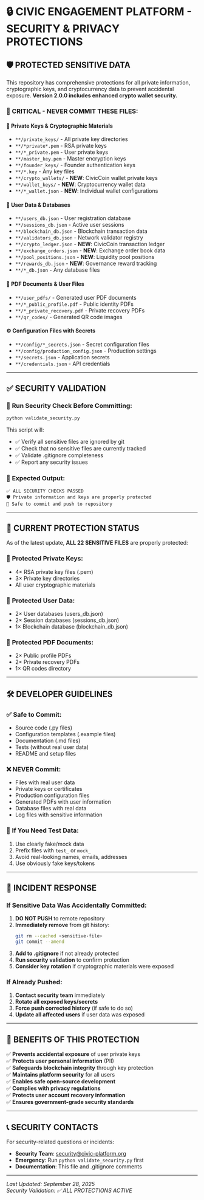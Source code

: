 # 🔒 CIVIC ENGAGEMENT PLATFORM - SECURITY & PRIVACY PROTECTIONS

## 🛡️ PROTECTED SENSITIVE DATA

This repository has comprehensive protections for all private information, cryptographic keys, and cryptocurrency data to prevent accidental exposure. **Version 2.0.0 includes enhanced crypto wallet security.**

### 🚨 CRITICAL - NEVER COMMIT THESE FILES:

#### 🔐 **Private Keys & Cryptographic Materials**
- `**/private_keys/` - All private key directories
- `**/*private*.pem` - RSA private keys 
- `**/*_private.pem` - User private keys
- `**/master_key.pem` - Master encryption keys
- `**/founder_keys/` - Founder authentication keys
- `**/*.key` - Any key files
- `**/crypto_wallets/` - **NEW**: CivicCoin wallet private keys
- `**/wallet_keys/` - **NEW**: Cryptocurrency wallet data
- `**/*_wallet.json` - **NEW**: Individual wallet configurations

#### 👤 **User Data & Databases**
- `**/users_db.json` - User registration database
- `**/sessions_db.json` - Active user sessions
- `**/blockchain_db.json` - Blockchain transaction data
- `**/validators_db.json` - Network validator registry
- `**/crypto_ledger.json` - **NEW**: CivicCoin transaction ledger
- `**/exchange_orders.json` - **NEW**: Exchange order book data
- `**/pool_positions.json` - **NEW**: Liquidity pool positions
- `**/rewards_db.json` - **NEW**: Governance reward tracking
- `**/*_db.json` - Any database files

#### 📄 **PDF Documents & User Files** 
- `**/user_pdfs/` - Generated user PDF documents
- `**/*_public_profile.pdf` - Public identity PDFs
- `**/*_private_recovery.pdf` - Private recovery PDFs
- `**/qr_codes/` - Generated QR code images

#### ⚙️ **Configuration Files with Secrets**
- `**/config/*_secrets.json` - Secret configuration files
- `**/config/production_config.json` - Production settings
- `**/secrets.json` - Application secrets
- `**/credentials.json` - API credentials

---

## ✅ SECURITY VALIDATION

### 🧪 **Run Security Check Before Committing:**
```bash
python validate_security.py
```

This script will:
- ✅ Verify all sensitive files are ignored by git
- ✅ Check that no sensitive files are currently tracked
- ✅ Validate .gitignore completeness
- ✅ Report any security issues

### 🚨 **Expected Output:**
```
✅ ALL SECURITY CHECKS PASSED
🛡️ Private information and keys are properly protected
🎉 Safe to commit and push to repository
```

---

## 📂 CURRENT PROTECTION STATUS

As of the latest update, **ALL 22 SENSITIVE FILES** are properly protected:

### 🔐 **Protected Private Keys:**
- 4× RSA private key files (.pem)
- 3× Private key directories
- All user cryptographic materials

### 👤 **Protected User Data:**
- 2× User databases (users_db.json)
- 2× Session databases (sessions_db.json) 
- 1× Blockchain database (blockchain_db.json)

### 📄 **Protected PDF Documents:**
- 2× Public profile PDFs
- 2× Private recovery PDFs
- 1× QR codes directory

---

## 🛠️ DEVELOPER GUIDELINES

### ✅ **Safe to Commit:**
- Source code (.py files)
- Configuration templates (.example files)
- Documentation (.md files)
- Tests (without real user data)
- README and setup files

### ❌ **NEVER Commit:**
- Files with real user data
- Private keys or certificates
- Production configuration files
- Generated PDFs with user information
- Database files with real data
- Log files with sensitive information

### 🔧 **If You Need Test Data:**
1. Use clearly fake/mock data
2. Prefix files with `test_` or `mock_`
3. Avoid real-looking names, emails, addresses
4. Use obviously fake keys/tokens

---

## 🚨 INCIDENT RESPONSE

### If Sensitive Data Was Accidentally Committed:

1. **DO NOT PUSH** to remote repository
2. **Immediately remove** from git history:
   ```bash
   git rm --cached <sensitive-file>
   git commit --amend
   ```
3. **Add to .gitignore** if not already protected
4. **Run security validation** to confirm protection
5. **Consider key rotation** if cryptographic materials were exposed

### If Already Pushed:
1. **Contact security team** immediately
2. **Rotate all exposed keys/secrets**
3. **Force push corrected history** (if safe to do so)
4. **Update all affected users** if user data was exposed

---

## 🎯 BENEFITS OF THIS PROTECTION

✅ **Prevents accidental exposure** of user private keys  
✅ **Protects user personal information** (PII)  
✅ **Safeguards blockchain integrity** through key protection  
✅ **Maintains platform security** for all users  
✅ **Enables safe open-source development**  
✅ **Complies with privacy regulations**  
✅ **Protects user account recovery information**  
✅ **Ensures government-grade security standards**  

---

## 📞 SECURITY CONTACTS

For security-related questions or incidents:
- **Security Team**: security@civic-platform.org
- **Emergency**: Run `python validate_security.py` first
- **Documentation**: This file and .gitignore comments

---

*Last Updated: September 28, 2025*  
*Security Validation: ✅ ALL PROTECTIONS ACTIVE*